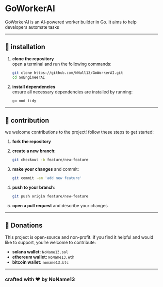
# GoWorkerAI

GoWorkerAI is an AI-powered worker builder in Go. It aims to help developers automate tasks

---

## 🚀 installation

1. **clone the repository**  
   open a terminal and run the following commands:

   ```bash
   git clone https://github.com/NNull13/GoWorkerAI.git
   cd GoEngineerAI
   ```

2. **install dependencies**  
   ensure all necessary dependencies are installed by running:

   ```bash
   go mod tidy
   ```

---


## 👥 contribution

we welcome contributions to the project! follow these steps to get started:

1. **fork the repository**
2. **create a new branch**:

   ```bash
   git checkout -b feature/new-feature
   ```

3. **make your changes** and commit:

   ```bash
   git commit -am 'add new feature'
   ```

4. **push to your branch**:

   ```bash
   git push origin feature/new-feature
   ```

5. **open a pull request** and describe your changes

---

## 💖 Donations 

This project is open-source and non-profit. if you find it helpful and would like to support, you’re welcome to contribute:

- **solana wallet:** `NoName13.sol`
- **ethereum wallet:** `NoName13.eth`
- **bitcoin wallet:** `noname13.btc`

---

### crafted with ❤️ by NoName13
